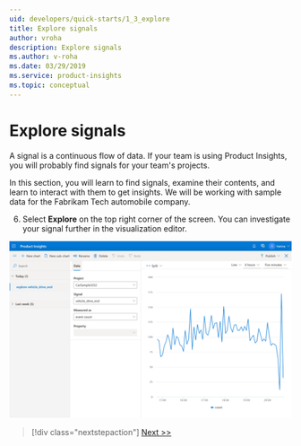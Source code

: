 ```yaml
---
uid: developers/quick-starts/1_3_explore
title: Explore signals
author: vroha
description: Explore signals 
ms.author: v-roha
ms.date: 03/29/2019
ms.service: product-insights
ms.topic: conceptual
---
```


# Explore signals   
A signal is a continuous flow of data. If your team is using Product Insights, you will probably find signals for your team's projects. 

In this section, you will learn to find signals, examine their contents, and learn to interact with them to get insights. We will be working with sample data for the Fabrikam Tech automobile company. 

6. Select **Explore** on the top right corner of the screen. You can investigate your signal further in the visualization editor. 

![Signal details page](1_Explore.PNG)

> [!div class="nextstepaction"]
> [Next >>](2_1_create-own-metrics.md)
